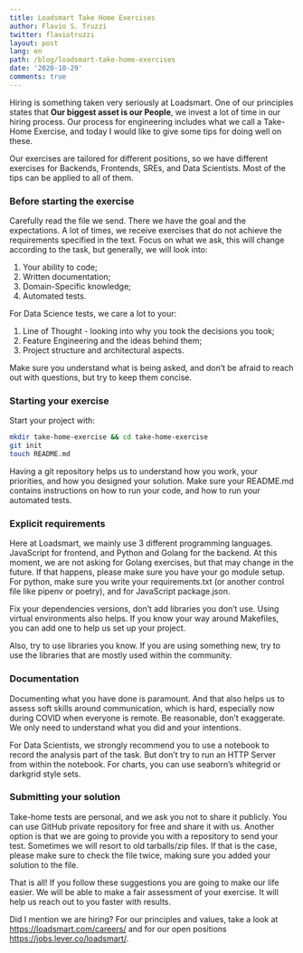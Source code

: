 ```yaml
---
title: Loadsmart Take Home Exercises
author: Flavio S. Truzzi
twitter: flaviotruzzi
layout: post
lang: en
path: /blog/loadsmart-take-home-exercises
date: '2020-10-29'
comments: true
---
```


Hiring is something taken very seriously at Loadsmart. One of our principles states that **Our biggest asset is our People**, we invest a lot of time in our hiring process. Our process for engineering includes what we call a Take-Home Exercise, and today I would like to give some tips for doing well on these.

Our exercises are tailored for different positions, so we have different exercises for Backends, Frontends, SREs, and Data Scientists. Most of the tips can be applied to all of them.

### Before starting the exercise

Carefully read the file we send. There we have the goal and the expectations. A lot of times, we receive exercises that do not achieve the requirements specified in the text. Focus on what we ask, this will change according to the task, but generally, we will look into:

1. Your ability to code;
2. Written documentation;
3. Domain-Specific knowledge;
4. Automated tests.

For Data Science tests, we care a lot to your:

1. Line of Thought - looking into why you took the decisions you took;
2. Feature Engineering and the ideas behind them;
3. Project structure and architectural aspects.

Make sure you understand what is being asked, and don’t be afraid to reach out with questions, but try to keep them concise.

### Starting your exercise

Start your project with:

```bash
mkdir take-home-exercise && cd take-home-exercise
git init
touch README.md
```

Having a git repository helps us to understand how you work, your priorities, and how you designed your solution.
Make sure your README.md contains instructions on how to run your code, and how to run your automated tests.

### Explicit requirements

Here at Loadsmart, we mainly use 3 different programming languages. JavaScript for frontend, and Python and Golang for the backend. At this moment, we are not asking for Golang exercises, but that may change in the future. If that happens, please make sure you have your go module setup. For python, make sure you write your requirements.txt (or another control file like pipenv or poetry), and for JavaScript package.json.

Fix your dependencies versions, don’t add libraries you don’t use. Using virtual environments also helps. If you know your way around Makefiles, you can add one to help us set up your project.

Also, try to use libraries you know. If you are using something new, try to use the libraries that are mostly used within the community.

### Documentation

Documenting what you have done is paramount. And that also helps us to assess soft skills around communication, which is hard, especially now during COVID when everyone is remote. Be reasonable, don’t exaggerate. We only need to understand what you did and your intentions.

For Data Scientists, we strongly recommend you to use a notebook to record the analysis part of the task. But don’t try to run an HTTP Server from within the notebook. For charts, you can use seaborn’s whitegrid or darkgrid style sets.

### Submitting your solution

Take-home tests are personal, and we ask you not to share it publicly. You can use GitHub private repository for free and share it with us. Another option is that we are going to provide you with a repository to send your test. Sometimes we will resort to old tarballs/zip files. If that is the case, please make sure to check the file twice, making sure you added your solution to the file.


That is all! If you follow these suggestions you are going to make our life easier. We will be able to make a fair assessment of your exercise. It will help us reach out to you faster with results. 

Did I mention we are hiring? For our principles and values, take a look at https://loadsmart.com/careers/ and for our open positions https://jobs.lever.co/loadsmart/.
